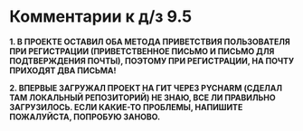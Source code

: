 # Комментарии к д/з 9.5

**1. В ПРОЕКТЕ ОСТАВИЛ ОБА МЕТОДА ПРИВЕТСТВИЯ ПОЛЬЗОВАТЕЛЯ ПРИ РЕГИСТРАЦИИ (ПРИВЕТСТВЕННОЕ ПИСЬМО И ПИСЬМО ДЛЯ ПОДТВЕРЖДЕНИЯ ПОЧТЫ),
   ПОЭТОМУ ПРИ РЕГИСТРАЦИИ, НА ПОЧТУ ПРИХОДЯТ ДВА ПИСЬМА!**

**2. ВПЕРВЫЕ ЗАГРУЖАЛ ПРОЕКТ НА ГИТ ЧЕРЕЗ PYCHARM (СДЕЛАЛ ТАМ ЛОКАЛЬНЫЙ РЕПОЗИТОРИЙ)
   НЕ ЗНАЮ, ВСЕ ЛИ ПРАВИЛЬНО ЗАГРУЗИЛОСЬ. ЕСЛИ КАКИЕ-ТО ПРОБЛЕМЫ, НАПИШИТЕ ПОЖАЛУЙСТА, ПОПРОБУЮ ЗАНОВО.**
